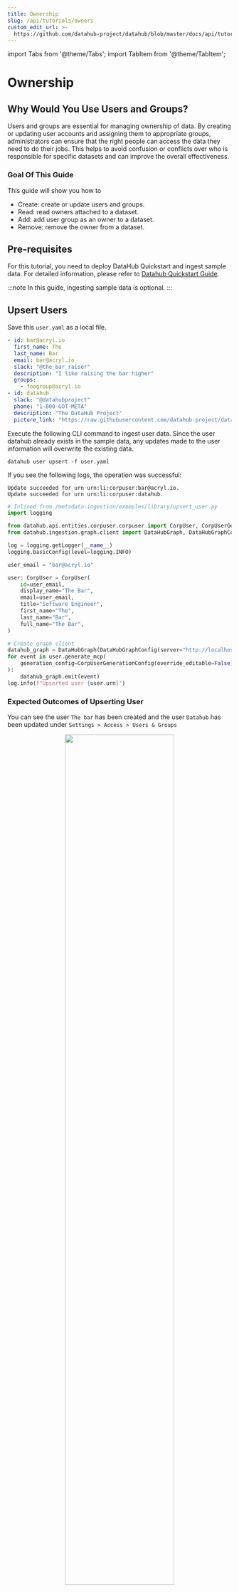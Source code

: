 ```yaml
---
title: Ownership
slug: /api/tutorials/owners
custom_edit_url: >-
  https://github.com/datahub-project/datahub/blob/master/docs/api/tutorials/owners.md
---
```

import Tabs from '@theme/Tabs';
import TabItem from '@theme/TabItem';

# Ownership

## Why Would You Use Users and Groups?

Users and groups are essential for managing ownership of data.
By creating or updating user accounts and assigning them to appropriate groups, administrators can ensure that the right people can access the data they need to do their jobs.
This helps to avoid confusion or conflicts over who is responsible for specific datasets and can improve the overall effectiveness.

### Goal Of This Guide

This guide will show you how to

- Create: create or update users and groups.
- Read: read owners attached to a dataset.
- Add: add user group as an owner to a dataset.
- Remove: remove the owner from a dataset.

## Pre-requisites

For this tutorial, you need to deploy DataHub Quickstart and ingest sample data.
For detailed information, please refer to [Datahub Quickstart Guide](/docs/quickstart.md).

:::note
In this guide, ingesting sample data is optional.
:::

## Upsert Users

<Tabs>
<TabItem value="cli" label="CLI">

Save this `user.yaml` as a local file.

```yaml
- id: bar@acryl.io
  first_name: The
  last_name: Bar
  email: bar@acryl.io
  slack: "@the_bar_raiser"
  description: "I like raising the bar higher"
  groups:
    - foogroup@acryl.io
- id: datahub
  slack: "@datahubproject"
  phone: "1-800-GOT-META"
  description: "The DataHub Project"
  picture_link: "https://raw.githubusercontent.com/datahub-project/datahub/master/datahub-web-react/src/images/datahub-logo-color-stable.svg"
```

Execute the following CLI command to ingest user data.
Since the user datahub already exists in the sample data, any updates made to the user information will overwrite the existing data.

```
datahub user upsert -f user.yaml
```

If you see the following logs, the operation was successful:

```shell
Update succeeded for urn urn:li:corpuser:bar@acryl.io.
Update succeeded for urn urn:li:corpuser:datahub.
```

</TabItem>
<TabItem value="python" label="Python">

```python
# Inlined from /metadata-ingestion/examples/library/upsert_user.py
import logging

from datahub.api.entities.corpuser.corpuser import CorpUser, CorpUserGenerationConfig
from datahub.ingestion.graph.client import DataHubGraph, DataHubGraphConfig

log = logging.getLogger(__name__)
logging.basicConfig(level=logging.INFO)

user_email = "bar@acryl.io"

user: CorpUser = CorpUser(
    id=user_email,
    display_name="The Bar",
    email=user_email,
    title="Software Engineer",
    first_name="The",
    last_name="Bar",
    full_name="The Bar",
)

# Create graph client
datahub_graph = DataHubGraph(DataHubGraphConfig(server="http://localhost:8080"))
for event in user.generate_mcp(
    generation_config=CorpUserGenerationConfig(override_editable=False)
):
    datahub_graph.emit(event)
log.info(f"Upserted user {user.urn}")

```

</TabItem>
</Tabs>

### Expected Outcomes of Upserting User

You can see the user `The bar` has been created and the user `Datahub` has been updated under `Settings > Access > Users & Groups`

<p align="center">
  <img width="70%"  src="https://raw.githubusercontent.com/datahub-project/static-assets/main/imgs/apis/tutorials/user-upserted.png"/>
</p>


## Upsert Group

<Tabs>
<TabItem value="cli" label="CLI">

Save this `group.yaml` as a local file. Note that the group includes a list of users who are owners and members.
Within these lists, you can refer to the users by their ids or their urns, and can additionally specify their metadata inline within the group description itself. See the example below to understand how this works and feel free to make modifications to this file locally to see the effects of your changes in your local DataHub instance.

```yaml
id: foogroup@acryl.io
display_name: Foo Group
owners:
  - datahub
members:
  - bar@acryl.io # refer to a user either by id or by urn
  - id: joe@acryl.io # inline specification of user
    slack: "@joe_shmoe"
    display_name: "Joe's Hub"
```

Execute the following CLI command to ingest this group's information.

```
datahub group upsert -f group.yaml
```

If you see the following logs, the operation was successful:

```shell
Update succeeded for group urn:li:corpGroup:foogroup@acryl.io.
```

</TabItem>

<TabItem value="python" label="Python">

```python
# Inlined from /metadata-ingestion/examples/library/upsert_group.py
import logging

from datahub.api.entities.corpgroup.corpgroup import (
    CorpGroup,
    CorpGroupGenerationConfig,
)
from datahub.ingestion.graph.client import DataHubGraph, DataHubGraphConfig
from datahub.utilities.urns.corpuser_urn import CorpuserUrn

log = logging.getLogger(__name__)
logging.basicConfig(level=logging.INFO)

group_email = "foogroup@acryl.io"
group = CorpGroup(
    id=group_email,
    owners=[str(CorpuserUrn.create_from_id("datahub"))],
    members=[
        str(CorpuserUrn.create_from_id("bar@acryl.io")),
        str(CorpuserUrn.create_from_id("joe@acryl.io")),
    ],
    display_name="Foo Group",
    email=group_email,
    description="Software engineering team",
    slack="@foogroup",
)

# Create graph client
datahub_graph = DataHubGraph(DataHubGraphConfig(server="http://localhost:8080"))

for event in group.generate_mcp(
    generation_config=CorpGroupGenerationConfig(
        override_editable=False, datahub_graph=datahub_graph
    )
):
    datahub_graph.emit(event)
log.info(f"Upserted group {group.urn}")

```

</TabItem>
</Tabs>

### Expected Outcomes of Upserting Group

You can see the group `Foo Group` has been created under `Settings > Access > Users & Groups`

<p align="center">
  <img width="70%"  src="https://raw.githubusercontent.com/datahub-project/static-assets/main/imgs/apis/tutorials/group-upserted.png"/>
</p>


## Read Owners

<Tabs>
<TabItem value="graphql" label="GraphQL" default>

```json
query {
  dataset(urn: "urn:li:dataset:(urn:li:dataPlatform:hive,SampleHiveDataset,PROD)") {
    ownership {
      owners {
        owner {
          ... on CorpUser {
            urn
            type
          }
          ... on CorpGroup {
            urn
            type
          }
        }
      }
    }
  }
}
```

If you see the following response, the operation was successful:

```json
{
  "data": {
    "dataset": {
      "ownership": {
        "owners": [
          {
            "owner": {
              "urn": "urn:li:corpuser:jdoe",
              "type": "CORP_USER"
            }
          },
          {
            "owner": {
              "urn": "urn:li:corpuser:datahub",
              "type": "CORP_USER"
            }
          }
        ]
      }
    }
  },
  "extensions": {}
}
```

</TabItem>
<TabItem value="curl" label="Curl">

```shell
curl --location --request POST 'http://localhost:8080/api/graphql' \
--header 'Authorization: Bearer <my-access-token>' \
--header 'Content-Type: application/json' \
--data-raw '{ "query": "{ dataset(urn: \"urn:li:dataset:(urn:li:dataPlatform:hive,SampleHiveDataset,PROD)\") { ownership { owners { owner { ... on CorpUser { urn type } ... on CorpGroup { urn type } } } } } }", "variables":{}}'
```

Expected Response:

```json
{
  "data": {
    "dataset": {
      "ownership": {
        "owners": [
          { "owner": { "urn": "urn:li:corpuser:jdoe", "type": "CORP_USER" } },
          { "owner": { "urn": "urn:li:corpuser:datahub", "type": "CORP_USER" } }
        ]
      }
    }
  },
  "extensions": {}
}
```

</TabItem>
<TabItem value="python" label="Python">

```python
# Inlined from /metadata-ingestion/examples/library/dataset_query_owners.py
from datahub.emitter.mce_builder import make_dataset_urn

# read-modify-write requires access to the DataHubGraph (RestEmitter is not enough)
from datahub.ingestion.graph.client import DatahubClientConfig, DataHubGraph

# Imports for metadata model classes
from datahub.metadata.schema_classes import OwnershipClass

dataset_urn = make_dataset_urn(platform="hive", name="SampleHiveDataset", env="PROD")

gms_endpoint = "http://localhost:8080"
graph = DataHubGraph(DatahubClientConfig(server=gms_endpoint))

# Query multiple aspects from entity
result = graph.get_aspects_for_entity(
    entity_urn=dataset_urn,
    aspects=["ownership"],
    aspect_types=[OwnershipClass],
)

print(result)

```

</TabItem>
</Tabs>

## Add Owners

<Tabs>
<TabItem value="graphql" label="GraphQL" default>

```python
mutation addOwners {
    addOwner(
      input: {
        ownerUrn: "urn:li:corpGroup:bfoo",
        resourceUrn: "urn:li:dataset:(urn:li:dataPlatform:hive,fct_users_created,PROD)",
        ownerEntityType: CORP_GROUP,
        type: TECHNICAL_OWNER
			}
    )
}
```

Expected Response:

```python
{
  "data": {
    "addOwner": true
  },
  "extensions": {}
}
```

</TabItem>
<TabItem value="curl" label="Curl">

```shell
curl --location --request POST 'http://localhost:8080/api/graphql' \
--header 'Authorization: Bearer <my-access-token>' \
--header 'Content-Type: application/json' \
--data-raw '{ "query": "mutation addOwners { addOwner(input: { ownerUrn: \"urn:li:corpGroup:bfoo\", resourceUrn: \"urn:li:dataset:(urn:li:dataPlatform:hive,fct_users_created,PROD)\", ownerEntityType: CORP_GROUP, type: TECHNICAL_OWNER }) }", "variables":{}}'
```

</TabItem>
<TabItem value="python" label="Python">

```python
# Inlined from /metadata-ingestion/examples/library/dataset_add_owner.py
import logging
from typing import Optional

from datahub.emitter.mce_builder import make_dataset_urn, make_user_urn
from datahub.emitter.mcp import MetadataChangeProposalWrapper

# read-modify-write requires access to the DataHubGraph (RestEmitter is not enough)
from datahub.ingestion.graph.client import DatahubClientConfig, DataHubGraph

# Imports for metadata model classes
from datahub.metadata.schema_classes import (
    OwnerClass,
    OwnershipClass,
    OwnershipTypeClass,
)

log = logging.getLogger(__name__)
logging.basicConfig(level=logging.INFO)


# Inputs -> owner, ownership_type, dataset
owner_to_add = make_user_urn("jdoe")
ownership_type = OwnershipTypeClass.TECHNICAL_OWNER
dataset_urn = make_dataset_urn(platform="hive", name="realestate_db.sales", env="PROD")

# Some objects to help with conditional pathways later
owner_class_to_add = OwnerClass(owner=owner_to_add, type=ownership_type)
ownership_to_add = OwnershipClass(owners=[owner_class_to_add])


# First we get the current owners
gms_endpoint = "http://localhost:8080"
graph = DataHubGraph(DatahubClientConfig(server=gms_endpoint))


current_owners: Optional[OwnershipClass] = graph.get_aspect(
    entity_urn=dataset_urn, aspect_type=OwnershipClass
)


need_write = False
if current_owners:
    if (owner_to_add, ownership_type) not in [
        (x.owner, x.type) for x in current_owners.owners
    ]:
        # owners exist, but this owner is not present in the current owners
        current_owners.owners.append(owner_class_to_add)
        need_write = True
else:
    # create a brand new ownership aspect
    current_owners = ownership_to_add
    need_write = True

if need_write:
    event: MetadataChangeProposalWrapper = MetadataChangeProposalWrapper(
        entityUrn=dataset_urn,
        aspect=current_owners,
    )
    graph.emit(event)
    log.info(
        f"Owner {owner_to_add}, type {ownership_type} added to dataset {dataset_urn}"
    )

else:
    log.info(f"Owner {owner_to_add} already exists, omitting write")

```

</TabItem>
</Tabs>

## Expected Outcomes of Adding Owner

You can now see `bfoo` has been added as an owner to the `fct_users_created` dataset.


<p align="center">
  <img width="70%"  src="https://raw.githubusercontent.com/datahub-project/static-assets/main/imgs/apis/tutorials/owner-added.png"/>
</p>


## Remove Owners

<Tabs>
<TabItem value="graphql" label="GraphQL" default>

```json
mutation removeOwners {
    removeOwner(
      input: {
        ownerUrn: "urn:li:corpuser:jdoe",
        resourceUrn: "urn:li:dataset:(urn:li:dataPlatform:hdfs,SampleHdfsDataset,PROD)",
			}
    )
}
```

Note that you can also remove owners from multiple entities or subresource using `batchRemoveOwners`.

```json
mutation batchRemoveOwners {
    batchRemoveOwners(
      input: {
        ownerUrns: ["urn:li:corpuser:jdoe"],
        resources: [
          { resourceUrn:"urn:li:dataset:(urn:li:dataPlatform:hdfs,SampleHdfsDataset,PROD)"} ,
          { resourceUrn:"urn:li:dataset:(urn:li:dataPlatform:hive,fct_users_created,PROD)"} ,]
      }
    )
}
```

Expected Response:

```python
{
  "data": {
    "removeOwner": true
  },
  "extensions": {}
}
```

</TabItem>
<TabItem value="curl" label="Curl">

```shell
curl --location --request POST 'http://localhost:8080/api/graphql' \
--header 'Authorization: Bearer <my-access-token>' \
--header 'Content-Type: application/json' \
--data-raw '{ "query": "mutation removeOwner { removeOwner(input: { ownerUrn: \"urn:li:corpuser:jdoe\", resourceUrn: \"urn:li:dataset:(urn:li:dataPlatform:hdfs,SampleHdfsDataset,PROD)\" }) }", "variables":{}}'
```

</TabItem>
<TabItem value="python" label="Python">

```python
# Inlined from /metadata-ingestion/examples/library/dataset_remove_owner_execute_graphql.py
# read-modify-write requires access to the DataHubGraph (RestEmitter is not enough)
from datahub.ingestion.graph.client import DatahubClientConfig, DataHubGraph

gms_endpoint = "http://localhost:8080"
graph = DataHubGraph(DatahubClientConfig(server=gms_endpoint))

# Query multiple aspects from entity
query = """
mutation batchRemoveOwners {
    batchRemoveOwners(
      input: {
        ownerUrns: ["urn:li:corpuser:jdoe"],
        resources: [
          { resourceUrn:"urn:li:dataset:(urn:li:dataPlatform:hdfs,SampleHdfsDataset,PROD)"} ,
          { resourceUrn:"urn:li:dataset:(urn:li:dataPlatform:hive,fct_users_created,PROD)"} ,]
      }
    )
}
"""
result = graph.execute_graphql(query=query)

print(result)

```

</TabItem>
</Tabs>

### Expected Outcomes of Removing Owners

You can now see `John Doe` has been removed as an owner from the `fct_users_created` dataset.


<p align="center">
  <img width="70%"  src="https://raw.githubusercontent.com/datahub-project/static-assets/main/imgs/apis/tutorials/owner-removed.png"/>
</p>


